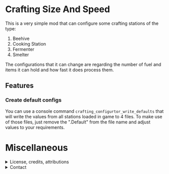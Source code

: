 # Crafting Size And Speed

This is a very simple mod that can configure some crafting stations of the type:

1. Beehive
2. Cooking Station
3. Fermenter
4. Smelter

The configurations that it can change are regarding the number of fuel and items it can hold and how fast it does
process them.

## Features

### Create default configs

You can use a console command `crafting_configurtor_write_defaults` that will write the values from all stations loaded
in game to 4 files. To make use of those files, just remove the ".Default" from the file name and adjust values to your
requirements.

# Miscellaneous

<details>
  <summary>License, credits, attributions</summary>

* icon [Craft by Shocho](https://thenounproject.com/browse/icons/term/craft/) (CC BY 3.0)

</details>

<details>
  <summary>Contact</summary>

* https://github.com/FelixReuthlinger/CraftingSizeAndSpeed
* Discord: `fluuxxx` (you can find me around some of the Valheim modding discords, too)

</details>